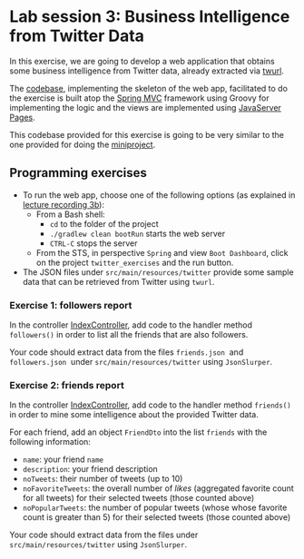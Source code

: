 <link rel='stylesheet' href='web/swiss.css'/>

# Lab session 3: Business Intelligence from Twitter Data

In this exercise, we are going to develop a web application that obtains some business intelligence from Twitter data, already extracted via [twurl](https://github.com/twitter/twurl).

The [codebase](./), implementing the skeleton of the web app, facilitated to do the exercise is built atop the [Spring MVC](https://docs.spring.io/spring/docs/current/spring-framework-reference/web.html#spring-web) framework using Groovy for implementing the logic and the views are implemented using [JavaServer Pages](https://docs.spring.io/spring/docs/current/spring-framework-reference/web.html#mvc-view-jsp).

This codebase provided for this exercise is going to be very similar to the one provided for doing the [miniproject](https://github.com/uol-inf/CO7X17-17-18/blob/master/partI/miniproject1.md).


## Programming exercises 


* To run the web app, choose one of the following options (as explained in [lecture recording 3b](https://github.com/uol-inf/CO7X17-17-18/blob/master/partI/mu3.md#lectures)):
  * From a Bash shell: 
    * `cd` to the folder of the project
    * `./gradlew clean bootRun` starts the web server
    * `CTRL-C` stops the server
  * From the STS, in perspective `Spring` and view `Boot Dashboard`, click on the project `twitter_exercises` and the run button. 
* The JSON files under `src/main/resources/twitter` provide some sample data that can be retrieved from Twitter using `twurl`. 


### Exercise 1: followers report 

In the controller [IndexController](./src/main/groovy/lab2/reports/IndexController.groovy), add code to the handler method `followers()` in order to list all the friends that are also followers.

Your code should extract data from the files `friends.json`  and `followers.json`  under `src/main/resources/twitter` using `JsonSlurper`.

### Exercise 2: friends report 

In the controller [IndexController](./src/main/groovy/lab2/reports/IndexController.groovy), add code to the handler method `friends()` in order to mine some intelligence about the provided Twitter data.

For each friend, add an object `FriendDto` into the list `friends` with the following information:
  * `name`: your friend `name`
  * `description`: your friend description
  * `noTweets`: their number of tweets (up to 10)
  * `noFavoriteTweets`: the overall number of *likes* (aggregated favorite count for all tweets) for their selected tweets (those counted above) 
  * `noPopularTweets`: the number of popular tweets (whose whose favorite count is greater than 5) for their selected tweets (those counted above) 

Your code should extract data from the files under `src/main/resources/twitter` using `JsonSlurper`.



